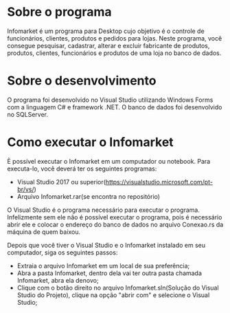 <h1>Sobre o programa</h1>

Infomarket é um programa para Desktop cujo objetivo é o controle de funcionários, clientes, produtos e pedidos para lojas. Neste programa, você consegue pesquisar, cadastrar, alterar e excluir fabricante de produtos, produtos, clientes, funcionários e produtos de uma loja no banco de dados.

<h1>Sobre o desenvolvimento</h1>

O programa foi desenvolvido no Visual Studio utilizando Windows Forms com a linguagem C# e framework .NET. O banco de dados foi desenvolvido no SQLServer.

<h1>Como executar o Infomarket</h1>

È possível executar o Infomarket em um computador ou notebook. Para executa-lo, você deverá ter os seguintes programas:

- Visual Studio 2017 ou superior(https://visualstudio.microsoft.com/pt-br/vs/)
- Arquivo Infomarket.rar(se encontra no repositório)

O Visual Studio é o programa necessário para executar o programa. Infelizmente sem ele não é possível executar o programa, pois é necessário abrir ele e colocar o endereço do banco de dados no arquivo Conexao.rs da máquina de quem baixou.

Depois que você tiver o Visual Studio e o Infomarket instalado em seu computador, siga os seguintes passos:

- Extraia o arquivo Infomarket em um local de sua preferência;
- Abra a pasta Infomarket, dentro dela vai ter outra pasta chamada Infomarket, abra ela denovo;
- Clique com o botão direito no arquivo Infomarket.sln(Solução do Visual Studio do Projeto), clique na opção "abrir com" e selecione o Visual Studio;
